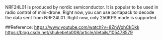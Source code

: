 NRF24L01 is produced by nordic semiconductor. It is popular to be used in radio control of mini-drone.
Right now, you can use portapack to decode the data sent from NRF24L01. Right now, only 250KPS mode is supported.

##Reference:
https://www.youtube.com/watch?v=8ZnWxhCkDkk
https://blog.csdn.net/shukebeta008/article/details/105478579